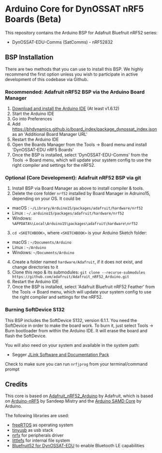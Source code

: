 # Arduino Core for DynOSSAT nRF5 Boards (Beta)

This repository contains the Arduino BSP for Adafruit Bluefruit nRF52 series:

- DynOSSAT-EDU-Comms (SatComms) - nRF52832

## BSP Installation

There are two methods that you can use to install this BSP. We highly recommend the first option unless you wish to participate in active development of this codebase via Github.

### Recommended: Adafruit nRF52 BSP via the Arduino Board Manager

 1. [Download and install the Arduino IDE](https://www.arduino.cc/en/Main/Software) (At least v1.6.12)
 2. Start the Arduino IDE
 3. Go into Preferences
 4. Add https://bhdynamics.github.io/board_index/package_dynossat_index.json as an 'Additional Board Manager URL'
 5. Restart the Arduino IDE
 6. Open the Boards Manager from the Tools -> Board menu and install 'DynOSSAT-EDU nRF5 Boards'
 7. Once the BSP is installed, select 'DynOSSAT-EDU-Comms' from the Tools -> Board menu, which will update your system config to use the right compiler and settings for the nRF52.

### Optional (Core Development): Adafruit nRF52 BSP via git

 1. Install BSP via Board Manager as above to install compiler & tools.
 2. Delete the core folder `nrf52` installed by Board Manager in Adruino15, depending on your OS. It could be
  * macOS  : `~/Library/Arduino15/packages/adafruit/hardware/nrf52`
  * Linux  : `~/.arduino15/packages/adafruit/hardware/nrf52`
  * Windows: `%APPDATA%\Local\Arduino15\packages\adafruit\hardware\nrf52`
 3. `cd <SKETCHBOOK>`, where `<SKETCHBOOK>` is your Arduino Sketch folder:
  * macOS  : `~/Documents/Arduino`
  * Linux  : `~/Arduino`
  * Windows: `~/Documents/Arduino`
 4. Create a folder named `hardware/Adafruit`, if it does not exist, and change directories to it
 5. Clone this repo & its submodules: `git clone --recurse-submodules https://github.com/adafruit/Adafruit_nRF52_Arduino.git`
 6. Restart the Arduino IDE
 7. Once the BSP is installed, select 'Adafruit Bluefruit nRF52 Feather' from the Tools -> Board menu, which will update your system config to use the right compiler and settings for the nRF52.

### Burning SoftDevice S132

This BSP includes the SoftDevice S132, version 6.1.1. You need the SoftDevice in order to make the board work.
To burn it, just select Tools -> Burn bootloader from within the Arduino IDE. It will erase the board and flash the SoftDevice.

You will also need on your system and available in the system path:

- Segger [JLink Software and Documentation Pack](https://www.segger.com/downloads/jlink)

Check to make sure you can run `nrfjprog` from your terminal/command prompt

## Credits

This core is based on [Adafruit_nRF52_Arduino](https://github.com/adafruit/Adafruit_nRF52_Arduino) by Adafruit,
which is based on [Arduino-nRF5](https://github.com/sandeepmistry/arduino-nRF5) by Sandeep Mistry and
the [Arduino SAMD Core](https://github.com/arduino/ArduinoCore-samd) by Arduino.

The following libraries are used:

- [freeRTOS](https://www.freertos.org/) as operating system
- [tinyusb](https://github.com/hathach/tinyusb) as usb stack
- [nrfx](https://github.com/NordicSemiconductor/nrfx) for peripherals driver
- [littlefs](https://github.com/ARMmbed/littlefs) for internal file system
- [Bluefruit52 for DynOSSAT-EDU]() to enable Bluetooth LE capabilities
